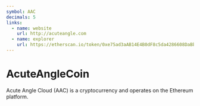 ```yaml
---
symbol: AAC
decimals: 5
links:
  - name: website
    url: http://acuteangle.com
  - name: explorer
    url: https://etherscan.io/token/0xe75ad3aAB14E4B0dF8c5da4286608DaBb21Bd864
---
```


# AcuteAngleCoin

Acute Angle Cloud (AAC) is a cryptocurrency and operates on the Ethereum platform.

